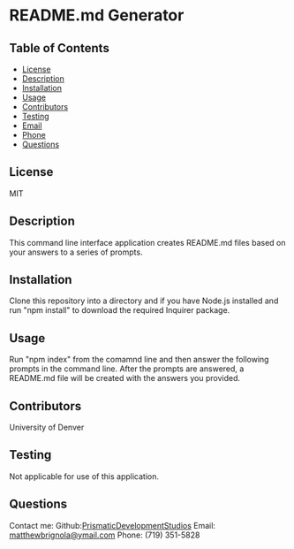 
# README.md Generator
    
## Table of Contents
* [License](#license)
* [Description](#description)
* [Installation](#installation)
* [Usage](#usage)
* [Contributors](#contributors)
* [Testing](#testing)
* [Email](#email)
* [Phone](#phone)
* [Questions](#questions)
## License
MIT
## Description
This command line interface application creates README.md files based on your answers to a series of prompts.
## Installation 
Clone this repository into a directory and if you have Node.js installed and run "npm install" to download the required Inquirer package.
## Usage
Run "npm index" from the comamnd line and then answer the following prompts in the command line. After the prompts are answered, a README.md file will be created with the answers you provided.
## Contributors
University of Denver
## Testing
Not applicable for use of this application.
## Questions
Contact me:
Github:[PrismaticDevelopmentStudios](https://github.com/PrismaticDevelopmentStudios)
Email: matthewbrignola@ymail.com
Phone: (719) 351-5828
    